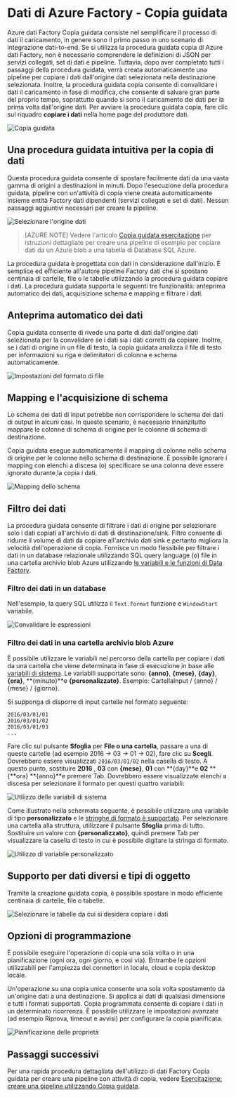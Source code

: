 <properties
    pageTitle="Dati Factory Azure Copia guidata | Microsoft Azure"
    description="Informazioni su come utilizzare dati Factory Azure Copia guidata per copiare i dati da origini dati supportate in sink."
    services="data-factory"
    documentationCenter=""
    authors="spelluru"
    manager="jhubbard"
    editor="monicar"/>

<tags
    ms.service="data-factory"
    ms.workload="data-services"
    ms.tgt_pltfrm="na"
    ms.devlang="na"
    ms.topic="article"
    ms.date="10/03/2016"
    ms.author="spelluru"/>

# <a name="azure-data-factory---copy-wizard"></a>Dati di Azure Factory - Copia guidata
Azure dati Factory Copia guidata consiste nel semplificare il processo di dati il caricamento, in genere sono il primo passo in uno scenario di integrazione dati-to-end. Se si utilizza la procedura guidata copia di Azure dati Factory, non è necessario comprendere le definizioni di JSON per servizi collegati, set di dati e pipeline. Tuttavia, dopo aver completato tutti i passaggi della procedura guidata, verrà creata automaticamente una pipeline per copiare i dati dall'origine dati selezionata nella destinazione selezionata. Inoltre, la procedura guidata copia consente di convalidare i dati il caricamento in fase di modifica, che consente di salvare gran parte del proprio tempo, soprattutto quando si sono il caricamento dei dati per la prima volta dall'origine dati. Per avviare la procedura guidata copia, fare clic sul riquadro **copiare i dati** nella home page del produttore dati.

![Copia guidata](./media/data-factory-copy-wizard/copy-data-wizard.png)


## <a name="an-intuitive-wizard-for-copying-data"></a>Una procedura guidata intuitiva per la copia di dati
Questa procedura guidata consente di spostare facilmente dati da una vasta gamma di origini a destinazioni in minuti. Dopo l'esecuzione della procedura guidata, pipeline con un'attività di copia viene creata automaticamente insieme entità Factory dati dipendenti (servizi collegati e set di dati). Nessun passaggi aggiuntivi necessari per creare la pipeline.   

![Selezionare l'origine dati](./media/data-factory-copy-wizard/select-data-source-page.png)

> [AZURE.NOTE] Vedere l'articolo [Copia guidata esercitazione](data-factory-copy-data-wizard-tutorial.md) per istruzioni dettagliate per creare una pipeline di esempio per copiare dati da un Azure blob a una tabella di Database SQL Azure. 

La procedura guidata è progettata con dati in considerazione dall'inizio. È semplice ed efficiente all'autore pipeline Factory dati che si spostano centinaia di cartelle, file o le tabelle utilizzando la procedura guidata copiare i dati. La procedura guidata supporta le seguenti tre funzionalità: anteprima automatico dei dati, acquisizione schema e mapping e filtrare i dati. 

## <a name="automatic-data-preview"></a>Anteprima automatico dei dati 
Copia guidata consente di rivede una parte di dati dall'origine dati selezionata per la convalidare se i dati sia i dati corretti da copiare. Inoltre, se i dati di origine in un file di testo, la copia guidata analizza il file di testo per informazioni su riga e delimitatori di colonna e schema automaticamente. 

![Impostazioni del formato di file](./media/data-factory-copy-wizard/file-format-settings.png)

## <a name="schema-capture-and-mapping"></a>Mapping e l'acquisizione di schema 
Lo schema dei dati di input potrebbe non corrispondere lo schema dei dati di output in alcuni casi. In questo scenario, è necessario innanzitutto mappare le colonne di schema di origine per le colonne di schema di destinazione. 

Copia guidata esegue automaticamente il mapping di colonne nello schema di origine per le colonne nello schema di destinazione. È possibile ignorare i mapping con elenchi a discesa (o) specificare se una colonna deve essere ignorato durante la copia i dati.   

![Mapping dello schema](./media/data-factory-copy-wizard/schema-mapping.png)

## <a name="filtering-data"></a>Filtro dei dati  
La procedura guidata consente di filtrare i dati di origine per selezionare solo i dati copiati all'archivio di dati di destinazione/sink. Filtro consente di ridurre il volume di dati da copiare all'archivio dati sink e pertanto migliora la velocità dell'operazione di copia. Fornisce un modo flessibile per filtrare i dati in un database relazionale utilizzando SQL query language (o) file in una cartella archivio blob Azure utilizzando [le variabili e le funzioni di Data Factory](data-factory-functions-variables.md).   

### <a name="filtering-of-data-in-a-database"></a>Filtro dei dati in un database  
Nell'esempio, la query SQL utilizza il `Text.Format` funzione e `WindowStart` variabile. 

![Convalidare le espressioni](./media/data-factory-copy-wizard/validate-expressions.png)

### <a name="filtering-of-data-in-an-azure-blob-folder"></a>Filtro dei dati in una cartella archivio blob Azure
È possibile utilizzare le variabili nel percorso della cartella per copiare i dati da una cartella che viene determinata in fase di esecuzione in base alle [variabili di sistema](data-factory-functions-variables.md#data-factory-system-variables). Le variabili supportate sono: **{anno}**, **{mese}**, **{day}**, **{ora}**, **{minuto}**e **{personalizzato}**. Esempio: CartellaInput / {anno} / {mese} / {giorno}.

Si supponga di disporre di input cartelle nel formato seguente:

    2016/03/01/01
    2016/03/01/02
    2016/03/01/03
    ...

Fare clic sul pulsante **Sfoglia** per **File o una cartella**, passare a una di queste cartelle (ad esempio 2016 -> 03 -> 01 -> 02), fare clic su **Scegli**. Dovrebbero essere visualizzati `2016/03/01/02` nella casella di testo. A questo punto, sostituire **2016** , **03** con **{mese}**, **01** con **{day}**e **02** **{**ora} **{anno}**e premere Tab. Dovrebbero essere visualizzate elenchi a discesa per selezionare il formato per questi quattro variabili:

![Utilizzo delle variabili di sistema](./media/data-factory-copy-wizard/blob-standard-variables-in-folder-path.png)   

Come illustrato nella schermata seguente, è possibile utilizzare una variabile di tipo **personalizzato** e le [stringhe di formato è supportato](https://msdn.microsoft.com/library/8kb3ddd4.aspx). Per selezionare una cartella alla struttura, utilizzare il pulsante **Sfoglia** prima di tutto. Sostituire un valore con **{personalizzato}**, quindi premere Tab per visualizzare la casella di testo in cui è possibile digitare la stringa di formato.     

![Utilizzo di variabile personalizzato](./media/data-factory-copy-wizard/blob-custom-variables-in-folder-path.png)


## <a name="support-for-diverse-data-and-object-types"></a>Supporto per dati diversi e tipi di oggetto
Tramite la creazione guidata copia, è possibile spostare in modo efficiente centinaia di cartelle, file o tabelle.

![Selezionare le tabelle da cui si desidera copiare i dati](./media/data-factory-copy-wizard/select-tables-to-copy-data.png)

## <a name="scheduling-options"></a>Opzioni di programmazione
È possibile eseguire l'operazione di copia una sola volta o in una pianificazione (ogni ora, ogni giorno, e così via). Entrambe le opzioni utilizzabili per l'ampiezza dei connettori in locale, cloud e copia desktop locale.

Un'operazione su una copia unica consente una sola volta spostamento da un'origine dati a una destinazione. Si applica ai dati di qualsiasi dimensione e tutti i formati supportati. Copia programmata consente di copiare i dati in un determinato ricorrenza. È possibile utilizzare le impostazioni avanzate (ad esempio Riprova, timeout e avvisi) per configurare la copia pianificata.

![Pianificazione delle proprietà](./media/data-factory-copy-wizard/scheduling-properties.png)


## <a name="next-steps"></a>Passaggi successivi
Per una rapida procedura dettagliata dell'utilizzo di dati Factory Copia guidata per creare una pipeline con attività di copia, vedere [Esercitazione: creare una pipeline utilizzando Copia guidata](data-factory-copy-data-wizard-tutorial.md).
